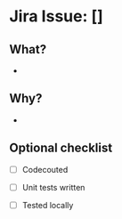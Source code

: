# Jira Issue: []

## What?
-

## Why?
-

## Optional checklist
- [ ] Codecouted
- [ ] Unit tests written
- [ ] Tested locally

